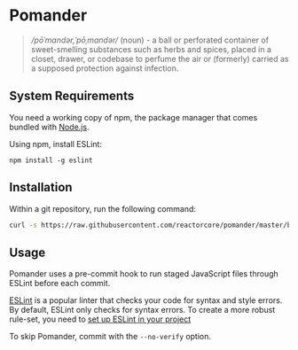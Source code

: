 # Pomander
> */pōˈmandər,ˈpōˌmandər/* (noun) -
> a ball or perforated container of sweet-smelling substances such as herbs and spices, placed in a closet, drawer, or codebase to perfume the air or (formerly) carried as a supposed protection against infection.

## System Requirements

You need a working copy of npm, the package manager that comes bundled with [Node.js](https://nodejs.org/en/).

Using npm, install ESLint:

```
npm install -g eslint
```

## Installation
Within a git repository, run the following command:
```sh
curl -s https://raw.githubusercontent.com/reactorcore/pomander/master/bin/install | bash
```

## Usage
Pomander uses a pre-commit hook to run staged JavaScript files through ESLint before each commit.

[ESLint](http://eslint.org/) is a popular linter that checks your code for syntax and style errors. By default, ESLint only checks for syntax errors. To create a more robust rule-set, you need to [set up ESLint in your project](http://eslint.org/docs/user-guide/getting-started) 

To skip Pomander, commit with the `--no-verify` option.
